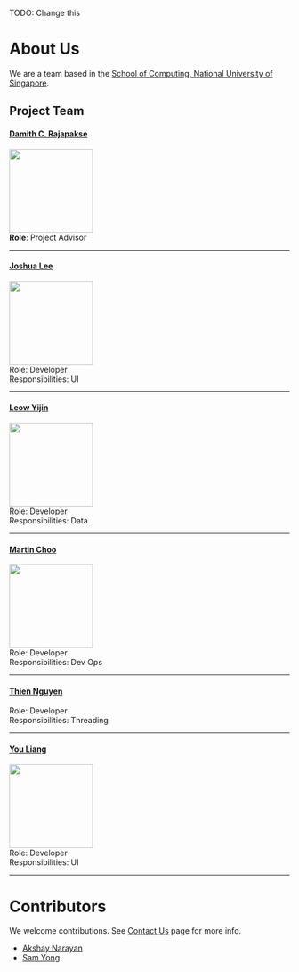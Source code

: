 TODO: Change this
# About Us

We are a team based in the [School of Computing, National University of Singapore](http://www.comp.nus.edu.sg).

## Project Team

#### [Damith C. Rajapakse](http://www.comp.nus.edu.sg/~damithch) <br>
<img src="images/DamithRajapakse.jpg" width="150"><br>
**Role**: Project Advisor

-----

#### [Joshua Lee](http://github.com/lejolly)
<img src="images/JoshuaLee.jpg" width="150"><br>
Role: Developer <br>
Responsibilities: UI

-----

#### [Leow Yijin](http://github.com/yijinl)
<img src="images/LeowYijin.jpg" width="150"><br>
Role: Developer <br>
Responsibilities: Data

-----

#### [Martin Choo](http://github.com/m133225)
<img src="images/MartinChoo.jpg" width="150"><br>
Role: Developer <br>
Responsibilities: Dev Ops

-----

#### [Thien Nguyen](https://github.com/ndt93)
 Role: Developer <br>
 Responsibilities: Threading

 -----

#### [You Liang](http://github.com/yl-coder)
<img src="images/YouLiang.jpg" width="150"><br>
 Role: Developer <br>
 Responsibilities: UI

 -----

# Contributors

We welcome contributions. See [Contact Us](ContactUs.md) page for more info.

* [Akshay Narayan](https://github.com/se-edu/addressbook-level4/pulls?q=is%3Apr+author%3Aokkhoy)
* [Sam Yong](https://github.com/se-edu/addressbook-level4/pulls?q=is%3Apr+author%3Amauris)
